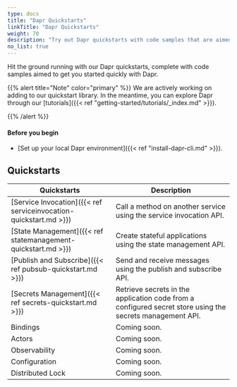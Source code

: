 ```yaml
---
type: docs
title: "Dapr Quickstarts"
linkTitle: "Dapr Quickstarts"
weight: 70
description: "Try out Dapr quickstarts with code samples that are aimed to get you started quickly with Dapr"
no_list: true
---
```


Hit the ground running with our Dapr quickstarts, complete with code samples aimed to get you started quickly with Dapr.

{{% alert title="Note" color="primary" %}}
 We are actively working on adding to our quickstart library. In the meantime, you can explore Dapr through our [tutorials]({{< ref "getting-started/tutorials/_index.md" >}}).

{{% /alert %}}

#### Before you begin

- [Set up your local Dapr environment]({{< ref "install-dapr-cli.md" >}}).

## Quickstarts

| Quickstarts | Description |
| ----------- | ----------- |
| [Service Invocation]({{< ref serviceinvocation-quickstart.md >}}) |  Call a method on another service using the service invocation API. |
| [State Management]({{< ref statemanagement-quickstart.md >}}) | Create stateful applications using the state management API. |
| [Publish and Subscribe]({{< ref pubsub-quickstart.md >}}) | Send and receive messages using the publish and subscribe API. |
| [Secrets Management]({{< ref secrets-quickstart.md >}}) | Retrieve secrets in the application code from a configured secret store using the secrets management API. |
| Bindings             | Coming soon. |
| Actors               | Coming soon. |
| Observability        | Coming soon. |
| Configuration        | Coming soon. |
| Distributed Lock     | Coming soon. |
